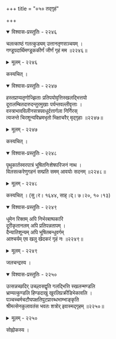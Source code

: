 +++
title = "०५० तद्गृहं"

+++



<details open><summary>विश्वास-प्रस्तुतिः - २२४६</summary>

चलत्काष्ठं गलत्कुड्यम् उत्तानतृणसञ्चयम् ।  
गण्डूपदार्थिमण्डूककीर्णं जीर्णं गृहं मम ॥२२४६॥
</details>

<details><summary>मूलम् - २२४६</summary>

चलत्काष्ठं गलत्कुड्यम् उत्तानतृणसञ्चयम् ।  
गण्डूपदार्थिमण्डूककीर्णं जीर्णं गृहं मम ॥२२४६॥
</details>


कस्यचित् ।  



<details open><summary>विश्वास-प्रस्तुतिः - २२४७</summary>

हस्तप्राप्यतृणोज्झिताः प्रतिपयोवृत्तिस्खलद्भित्तयो  
दूरालम्बितदारुदन्तुरमुखाः पर्यन्तवल्लीवृत्ताः ।  
वस्त्राभावविलीनसत्रपवधूर्दत्तार्गला निर्गिरस्  
त्यजन्ते चिरशून्यविभ्रमभृतो भिक्षाचरैर् मृद्गृहाः ॥२२४७॥
</details>

<details><summary>मूलम् - २२४७</summary>

हस्तप्राप्यतृणोज्झिताः प्रतिपयोवृत्तिस्खलद्भित्तयो  
दूरालम्बितदारुदन्तुरमुखाः पर्यन्तवल्लीवृत्ताः ।  
वस्त्राभावविलीनसत्रपवधूर्दत्तार्गला निर्गिरस्  
त्यजन्ते चिरशून्यविभ्रमभृतो भिक्षाचरैर् मृद्गृहाः ॥२२४७॥
</details>


कस्यचित् ।  



<details open><summary>विश्वास-प्रस्तुतिः - २२४८</summary>

पृथुकार्तस्वरपात्रं भूषितनिःशेषपरिजनं नाथ ।  
विलसत्करेणुगहनं सम्प्रति समम् आवयोः सदनम् ॥२२४८॥
</details>

<details><summary>मूलम् - २२४८</summary>

पृथुकार्तस्वरपात्रं भूषितनिःशेषपरिजनं नाथ ।  
विलसत्करेणुगहनं सम्प्रति समम् आवयोः सदनम् ॥२२४८॥
</details>


कस्यचित् । (सु।र। १६४४, साह्।द्। ७।२०, १०।१३)  



<details open><summary>विश्वास-प्रस्तुतिः - २२४९</summary>

धूमेन रिक्तम् अपि निर्भरबाष्पकारि  
दूरीकृतानलम् अपि प्रतिपन्नतापम् ।  
दैन्यातिशून्यम् अपि भूषितबन्धुवर्गम्   
आश्चर्यम् एव खलु खेदकरं गृहं नः ॥२२४९॥
</details>

<details><summary>मूलम् - २२४९</summary>

धूमेन रिक्तम् अपि निर्भरबाष्पकारि  
दूरीकृतानलम् अपि प्रतिपन्नतापम् ।  
दैन्यातिशून्यम् अपि भूषितबन्धुवर्गम्   
आश्चर्यम् एव खलु खेदकरं गृहं नः ॥२२४९॥
</details>


जलचन्द्रस्य ।  



<details open><summary>विश्वास-प्रस्तुतिः - २२५०</summary>

उत्सन्नच्छदिर् उच्छ्वसद्वृति गलद्भित्ति स्खलन्मण्डलि  
भ्राम्यत्कुण्डलि हिण्डदाखु खुरलिप्रक्रीडिभेकावलि ।  
पञ्चच्चर्मचटौघपक्षतिपुटप्रारब्धभाम्भाङ्कृति  
श्रीमत्सेनकुलावतंस भवतः शत्रोर् इवास्मद्गृहम् ॥२२५०॥
</details>

<details><summary>मूलम् - २२५०</summary>

उत्सन्नच्छदिर् उच्छ्वसद्वृति गलद्भित्ति स्खलन्मण्डलि  
भ्राम्यत्कुण्डलि हिण्डदाखु खुरलिप्रक्रीडिभेकावलि ।  
पञ्चच्चर्मचटौघपक्षतिपुटप्रारब्धभाम्भाङ्कृति  
श्रीमत्सेनकुलावतंस भवतः शत्रोर् इवास्मद्गृहम् ॥२२५०॥
</details>


सोह्नोकस्य ।  

